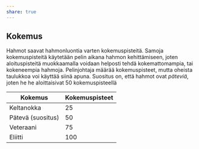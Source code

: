 ```yaml
---
share: true
---
```

## Kokemus

Hahmot saavat hahmonluontia varten kokemuspisteitä. Samoja kokemuspisteitä käytetään pelin aikana hahmon kehittämiseen, joten aloituspisteitä muokkaamalla voidaan helposti tehdä kokemattomampia, tai kokeneempia hahmoja. Pelinjohtaja määrää kokemuspisteet, mutta oheista taulukkoa voi käyttää siinä apuna. Suositus on, että hahmot ovat *päteviä*, joten he he aloittaisivat 50 kokemuspisteellä

| Kokemus           | Kokemuspisteet |
| ----------------- | -------------- |
| Keltanokka        | 25             |
| Pätevä (suositus) | 50             |
| Veteraani         | 75             |
| Eliitti           | 100            |